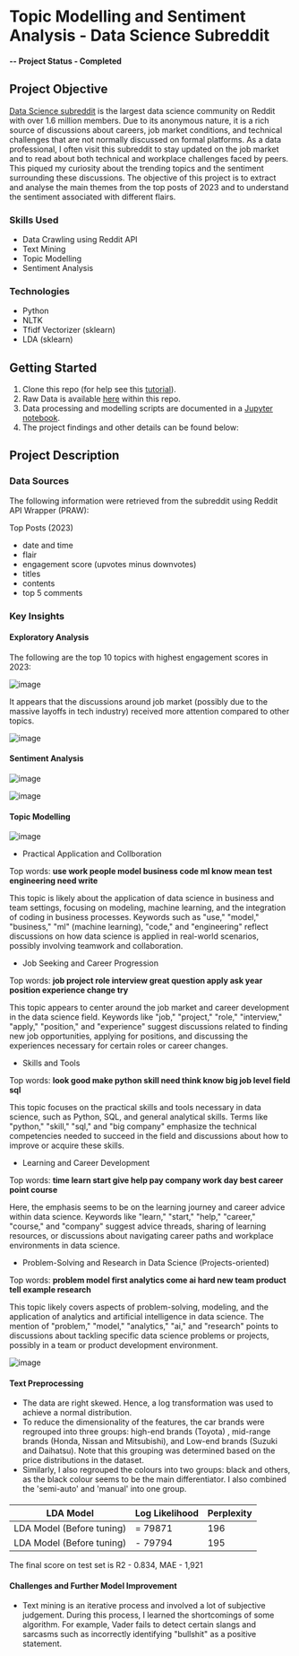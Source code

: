 # Topic Modelling and Sentiment Analysis - Data Science Subreddit

#### -- Project Status - Completed

## Project Objective

[Data Science subreddit](https://www.reddit.com/r/datascience/) is the largest data science community on Reddit with over 1.6 million members. Due to its anonymous nature, it is a rich source of discussions about careers, job market conditions, and technical challenges that are not normally discussed on formal platforms. As a data professional, I often visit this subreddit to stay updated on the job market and to read about both technical and workplace challenges faced by peers. This piqued my curiosity about the trending topics and the sentiment surrounding these discussions. The objective of this project is to extract and analyse the main themes from the top posts of 2023 and to understand the sentiment associated with different flairs.

### Skills Used
* Data Crawling using Reddit API
* Text Mining
* Topic Modelling
* Sentiment Analysis

### Technologies
* Python
* NLTK
* Tfidf Vectorizer (sklearn)
* LDA (sklearn) 

## Getting Started

1. Clone this repo (for help see this [tutorial](https://help.github.com/articles/cloning-a-repository/)).
2. Raw Data is available [here](https://github.com/khinydnlin/car_auction_price_predictions/blob/main/dataset.csv) within this repo.   
3. Data processing and modelling scripts are documented in a [Jupyter notebook](https://github.com/khinydnlin/car_auction_price_predictions/blob/main/Car%20Auction%20Price%20Predictions.ipynb).
4. The project findings and other details can be found below:

## Project Description

### Data Sources

The following information were retrieved from the subreddit using Reddit API Wrapper (PRAW):

Top Posts (2023)
- date and time
- flair
- engagement score (upvotes minus downvotes)
- titles
- contents
- top 5 comments

### Key Insights

#### Exploratory Analysis

The following are the top 10 topics with highest engagement scores in 2023:

![image](https://github.com/khinydnlin/topic_modelling_ds_subreddit/assets/145341635/80a1fa41-bc95-4136-848d-342be8365417)

It appears that the discussions around job market (possibly due to the massive layoffs in tech industry) received more attention compared to other topics. 

![image](https://github.com/khinydnlin/topic_modelling_ds_subreddit/assets/145341635/2c0d8a7f-914c-4adb-b025-aa135d785a97)


#### Sentiment Analysis

![image](https://github.com/khinydnlin/topic_modelling_ds_subreddit/assets/145341635/67ca1d7f-3993-4c82-9aa9-5b8605579b81)




![image](https://github.com/khinydnlin/topic_modelling_ds_subreddit/assets/145341635/c881f882-5499-48a1-9da9-90ec0dc36bed)



#### Topic Modelling


![image](https://github.com/khinydnlin/topic_modelling_ds_subreddit/assets/145341635/990c8dbe-6b44-43a2-9ade-9a2a8ce32f8e)

- Practical Application and Collboration

Top words: **use work people model business code ml know mean test engineering need write**

This topic is likely about the application of data science in business and team settings, focusing on modeling, machine learning, and the integration of coding in business processes. Keywords such as "use," "model," "business," "ml" (machine learning), "code," and "engineering" reflect discussions on how data science is applied in real-world scenarios, possibly involving teamwork and collaboration.

- Job Seeking and Career Progression

Top words: **job project role interview great question apply ask year position experience change try**

This topic appears to center around the job market and career development in the data science field. Keywords like "job," "project," "role," "interview," "apply," "position," and "experience" suggest discussions related to finding new job opportunities, applying for positions, and discussing the experiences necessary for certain roles or career changes.

- Skills and Tools

Top words: **look good make python skill need think know big job level field sql**

This topic focuses on the practical skills and tools necessary in data science, such as Python, SQL, and general analytical skills. Terms like "python," "skill," "sql," and "big company" emphasize the technical competencies needed to succeed in the field and discussions about how to improve or acquire these skills.

- Learning and Career Development

Top words: **time learn start give help pay company work day best career point course**

Here, the emphasis seems to be on the learning journey and career advice within data science. Keywords like "learn," "start," "help," "career," "course," and "company" suggest advice threads, sharing of learning resources, or discussions about navigating career paths and workplace environments in data science.

- Problem-Solving and Research in Data Science (Projects-oriented)

Top words: **problem model first analytics come ai hard new team product tell example research**

This topic likely covers aspects of problem-solving, modeling, and the application of analytics and artificial intelligence in data science. The mention of "problem," "model," "analytics," "ai," and "research" points to discussions about tackling specific data science problems or projects, possibly in a team or product development environment.

![image](https://github.com/khinydnlin/topic_modelling_ds_subreddit/assets/145341635/014bb0ed-5542-40d6-a843-b9f0a1336534)



#### Text Preprocessing

- The data are right skewed. Hence, a log transformation was used to achieve a normal distribution.
- To reduce the dimensionality of the features, the car brands were regrouped into three groups: high-end brands (Toyota) , mid-range brands (Honda, Nissan and Mitsubishi), and Low-end brands (Suzuki and Daihatsu). Note that this grouping was determined based on the price distributions in the dataset.
- Similarly, I also regrouped the colours into two groups: black and others, as the black colour seems to be the main differentiator. I also combined the 'semi-auto' and 'manual' into one group.

####

| LDA Model                 | Log Likelihood    |  Perplexity|
|---------------------------|-------------------|------------|
| LDA Model (Before tuning) | = 79871           | 196        |
| LDA Model (Before tuning) | - 79794           | 195        |


The final score on test set is R2 - 0.834, MAE - 1,921

#### Challenges and Further Model Improvement

- Text mining is an iterative process and involved a lot of subjective judgement. During this process, I learned the shortcomings of some algorithm. For example, Vader fails to detect certain slangs and sarcasms such as incorrectly identifying "bullshit" as a positive statement.























